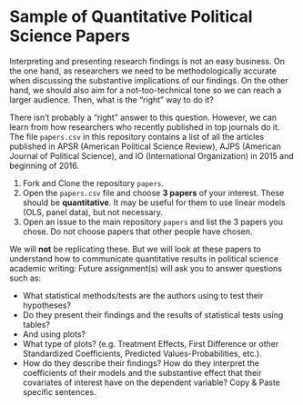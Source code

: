 # Sample of Quantitative Political Science Papers

Interpreting and presenting research findings is not an easy business. On the one hand, as researchers we need to be methodologically accurate when discussing the substantive implications of our findings. On the other hand, we should also aim for a not-too-technical tone so we can reach a larger audience. Then, what is the “right” way to do it? 

There isn’t probably a “right" answer to this question. However, we can learn from how researchers who recently published in top journals do it. The file `papers.csv` in this repository contains a list of all the articles published in APSR (American Political Science Review), AJPS (American Journal of Political Science), and IO (International Organization) in 2015 and beginning of 2016. 

1. Fork and Clone the repository `papers`.
2. Open the `papers.csv` file and choose **3 papers** of your interest. These should be **quantitative**. It may be useful
   for them to use linear models (OLS, panel data), but not necessary.
3. Open an issue to the main repository `papers` and list the 3 papers you chose. Do not choose papers that other people
   have chosen.

We will **not** be replicating these. But we will look at these papers to understand how to communicate quantitative results in political science academic writing:
Future assignment(s) will ask you to answer questions such as:

- What statistical methods/tests are the authors using to test their hypotheses?
- Do they present their findings and the results of statistical tests using tables? 
- And using plots?
- What type of plots? (e.g. Treatment Effects, First Difference or other Standardized Coefficients, Predicted Values-Probabilities, etc.).
- How do they describe their findings? How do they interpret the coefficients of their models and the substantive effect that their covariates of interest have on the dependent variable? Copy & Paste specific sentences.
